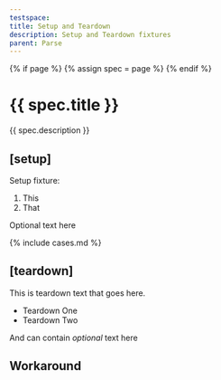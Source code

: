 ```yaml
---
testspace:
title: Setup and Teardown
description: Setup and Teardown fixtures 
parent: Parse
---
```


{% if page %} {% assign spec = page %} {% endif %}

# {{ spec.title }}
{{ spec.description }}


## [setup]
Setup fixture:
1. This
2. That

Optional text here

{% include cases.md %}

## [teardown]
This is teardown text that goes here.

* Teardown One
* Teardown Two

And can contain *optional* text here 

## Workaround